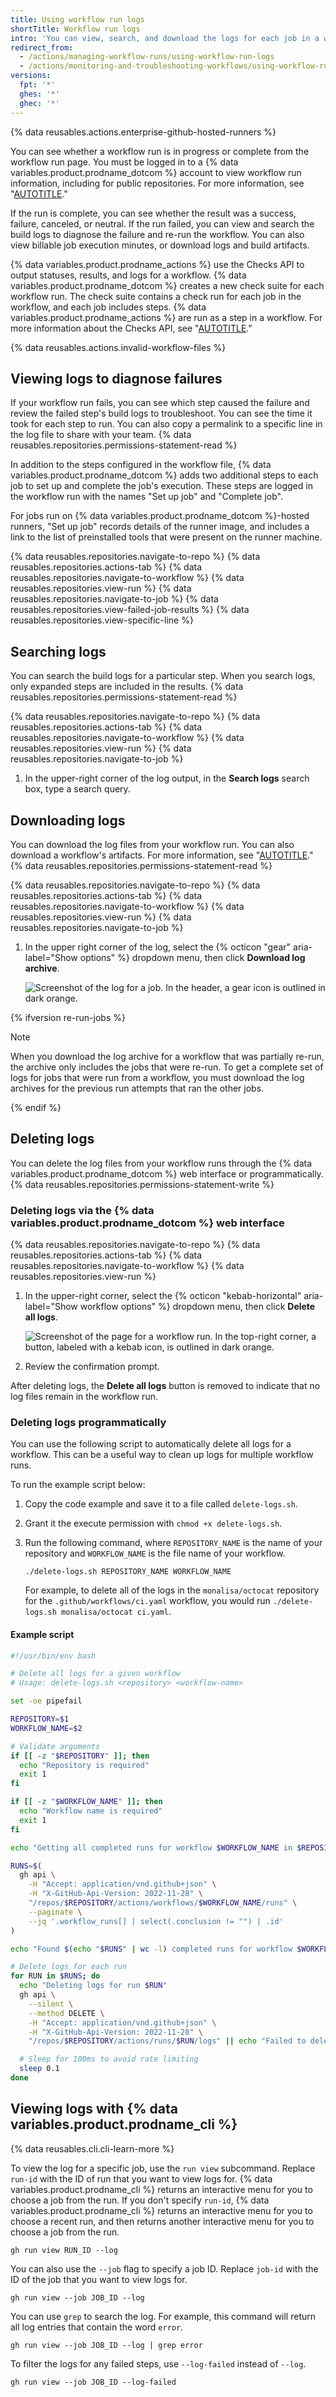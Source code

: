 ```yaml
---
title: Using workflow run logs
shortTitle: Workflow run logs
intro: 'You can view, search, and download the logs for each job in a workflow run.'
redirect_from:
  - /actions/managing-workflow-runs/using-workflow-run-logs
  - /actions/monitoring-and-troubleshooting-workflows/using-workflow-run-logs
versions:
  fpt: '*'
  ghes: '*'
  ghec: '*'
---
```

 
{% data reusables.actions.enterprise-github-hosted-runners %}

You can see whether a workflow run is in progress or complete from the workflow run page. You must be logged in to a {% data variables.product.prodname_dotcom %} account to view workflow run information, including for public repositories. For more information, see "[AUTOTITLE](/get-started/learning-about-github/access-permissions-on-github)."

If the run is complete, you can see whether the result was a success, failure, canceled, or neutral. If the run failed, you can view and search the build logs to diagnose the failure and re-run the workflow. You can also view billable job execution minutes, or download logs and build artifacts.

{% data variables.product.prodname_actions %} use the Checks API to output statuses, results, and logs for a workflow. {% data variables.product.prodname_dotcom %} creates a new check suite for each workflow run. The check suite contains a check run for each job in the workflow, and each job includes steps. {% data variables.product.prodname_actions %} are run as a step in a workflow. For more information about the Checks API, see "[AUTOTITLE](/rest/checks)."

{% data reusables.actions.invalid-workflow-files %}

## Viewing logs to diagnose failures

If your workflow run fails, you can see which step caused the failure and review the failed step's build logs to troubleshoot. You can see the time it took for each step to run. You can also copy a permalink to a specific line in the log file to share with your team. {% data reusables.repositories.permissions-statement-read %}

In addition to the steps configured in the workflow file, {% data variables.product.prodname_dotcom %} adds two additional steps to each job to set up and complete the job's execution. These steps are logged in the workflow run with the names "Set up job" and "Complete job".

For jobs run on {% data variables.product.prodname_dotcom %}-hosted runners, "Set up job" records details of the runner image, and includes a link to the list of preinstalled tools that were present on the runner machine.

{% data reusables.repositories.navigate-to-repo %}
{% data reusables.repositories.actions-tab %}
{% data reusables.repositories.navigate-to-workflow %}
{% data reusables.repositories.view-run %}
{% data reusables.repositories.navigate-to-job %}
{% data reusables.repositories.view-failed-job-results %}
{% data reusables.repositories.view-specific-line %}

## Searching logs

You can search the build logs for a particular step. When you search logs, only expanded steps are included in the results. {% data reusables.repositories.permissions-statement-read %}

{% data reusables.repositories.navigate-to-repo %}
{% data reusables.repositories.actions-tab %}
{% data reusables.repositories.navigate-to-workflow %}
{% data reusables.repositories.view-run %}
{% data reusables.repositories.navigate-to-job %}
1. In the upper-right corner of the log output, in the **Search logs** search box, type a search query.

## Downloading logs

You can download the log files from your workflow run. You can also download a workflow's artifacts. For more information, see "[AUTOTITLE](/actions/using-workflows/storing-workflow-data-as-artifacts)." {% data reusables.repositories.permissions-statement-read %}

{% data reusables.repositories.navigate-to-repo %}
{% data reusables.repositories.actions-tab %}
{% data reusables.repositories.navigate-to-workflow %}
{% data reusables.repositories.view-run %}
{% data reusables.repositories.navigate-to-job %}
1. In the upper right corner of the log, select the {% octicon "gear" aria-label="Show options" %} dropdown menu, then click **Download log archive**.

   ![Screenshot of the log for a job. In the header, a gear icon is outlined in dark orange.](/assets/images/help/actions/download-logs-drop-down.png)

  {% ifversion re-run-jobs %}

  > [!NOTE]
  > When you download the log archive for a workflow that was partially re-run, the archive only includes the jobs that were re-run. To get a complete set of logs for jobs that were run from a workflow, you must download the log archives for the previous run attempts that ran the other jobs.

  {% endif %}

## Deleting logs

You can delete the log files from your workflow runs through the {% data variables.product.prodname_dotcom %} web interface or programmatically. {% data reusables.repositories.permissions-statement-write %}

### Deleting logs via the {% data variables.product.prodname_dotcom %} web interface

{% data reusables.repositories.navigate-to-repo %}
{% data reusables.repositories.actions-tab %}
{% data reusables.repositories.navigate-to-workflow %}
{% data reusables.repositories.view-run %}
1. In the upper-right corner, select the {% octicon "kebab-horizontal" aria-label="Show workflow options" %} dropdown menu, then click **Delete all logs**.

    ![Screenshot of the page for a workflow run. In the top-right corner, a button, labeled with a kebab icon, is outlined in dark orange.](/assets/images/help/actions/workflow-run-kebab-horizontal-icon.png)

1. Review the confirmation prompt.

After deleting logs, the **Delete all logs** button is removed to indicate that no log files remain in the workflow run.

### Deleting logs programmatically

You can use the following script to automatically delete all logs for a workflow. This can be a useful way to clean up logs for multiple workflow runs.

To run the example script below:

1. Copy the code example and save it to a file called `delete-logs.sh`.
1. Grant it the execute permission with `chmod +x delete-logs.sh`.
1. Run the following command, where `REPOSITORY_NAME` is the name of your repository and `WORKFLOW_NAME` is the file name of your workflow.

    ```shell copy
    ./delete-logs.sh REPOSITORY_NAME WORKFLOW_NAME
    ```

    For example, to delete all of the logs in the `monalisa/octocat` repository for the `.github/workflows/ci.yaml` workflow, you would run `./delete-logs.sh monalisa/octocat ci.yaml`.

#### Example script

```bash copy
#!/usr/bin/env bash

# Delete all logs for a given workflow
# Usage: delete-logs.sh <repository> <workflow-name>

set -oe pipefail

REPOSITORY=$1
WORKFLOW_NAME=$2

# Validate arguments
if [[ -z "$REPOSITORY" ]]; then
  echo "Repository is required"
  exit 1
fi

if [[ -z "$WORKFLOW_NAME" ]]; then
  echo "Workflow name is required"
  exit 1
fi

echo "Getting all completed runs for workflow $WORKFLOW_NAME in $REPOSITORY"

RUNS=$(
  gh api \
    -H "Accept: application/vnd.github+json" \
    -H "X-GitHub-Api-Version: 2022-11-28" \
    "/repos/$REPOSITORY/actions/workflows/$WORKFLOW_NAME/runs" \
    --paginate \
    --jq '.workflow_runs[] | select(.conclusion != "") | .id'
)

echo "Found $(echo "$RUNS" | wc -l) completed runs for workflow $WORKFLOW_NAME"

# Delete logs for each run
for RUN in $RUNS; do
  echo "Deleting logs for run $RUN"
  gh api \
    --silent \
    --method DELETE \
    -H "Accept: application/vnd.github+json" \
    -H "X-GitHub-Api-Version: 2022-11-28" \
    "/repos/$REPOSITORY/actions/runs/$RUN/logs" || echo "Failed to delete logs for run $RUN"

  # Sleep for 100ms to avoid rate limiting
  sleep 0.1
done
```

## Viewing logs with {% data variables.product.prodname_cli %}

{% data reusables.cli.cli-learn-more %}

To view the log for a specific job, use the `run view` subcommand. Replace `run-id` with the ID of run that you want to view logs for. {% data variables.product.prodname_cli %} returns an interactive menu for you to choose a job from the run. If you don't specify `run-id`, {% data variables.product.prodname_cli %} returns an interactive menu for you to choose a recent run, and then returns another interactive menu for you to choose a job from the run.

```shell
gh run view RUN_ID --log
```

You can also use the `--job` flag to specify a job ID. Replace `job-id` with the ID of the job that you want to view logs for.

```shell
gh run view --job JOB_ID --log
```

You can use `grep` to search the log. For example, this command will return all log entries that contain the word `error`.

```shell
gh run view --job JOB_ID --log | grep error
```

To filter the logs for any failed steps, use `--log-failed` instead of `--log`.

```shell
gh run view --job JOB_ID --log-failed
```

